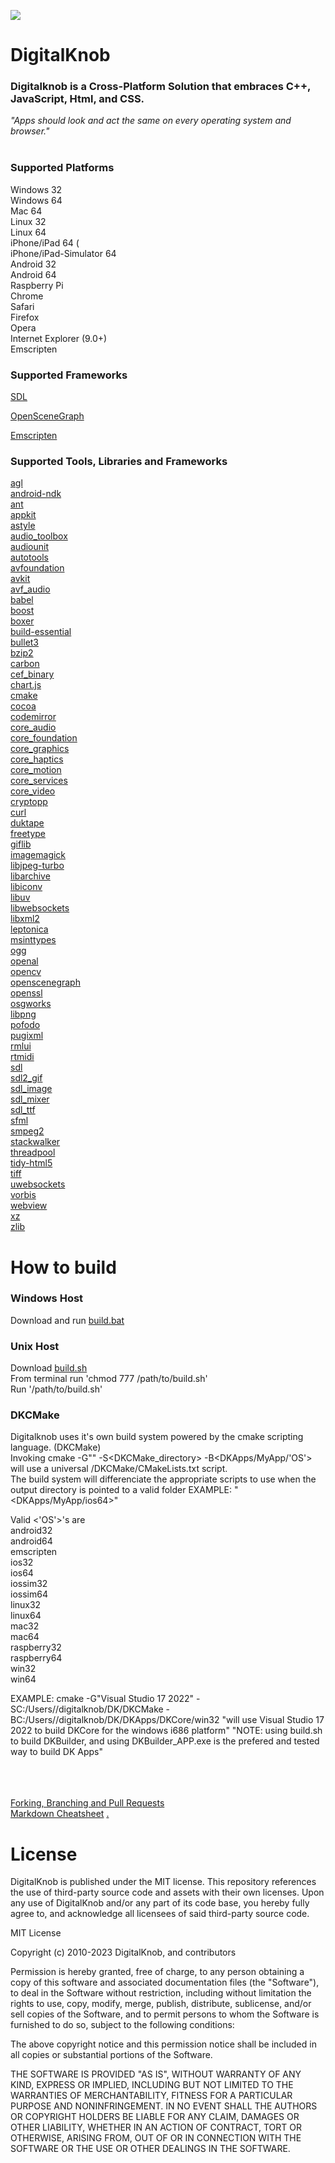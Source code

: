 ![](http://digitalknob.com/Digitalknob/Digitalknob/logo.png)
# DigitalKnob

<!-- [![Gitter](https://badges.gitter.im/DigitalKnob/community.svg)](https://gitter.im/DigitalKnob/community?utm_source=badge&utm_medium=badge&utm_campaign=pr-badge) -->

### Digitalknob is a Cross-Platform Solution that embraces C++, JavaScript, Html, and CSS.
*"Apps should look and act the same on every operating system and browser."* <br><br>

### Supported Platforms
Windows 32 <br>
Windows 64 <br>
Mac 64 <br>
Linux 32 <br>
Linux 64 <br>
iPhone/iPad 64 (<br>
iPhone/iPad-Simulator 64 <br>
Android 32 <br>
Android 64 <br>
Raspberry Pi <br>
Chrome <br>
Safari <br>
Firefox <br>
Opera <br>
Internet Explorer (9.0+) <br>
Emscripten <br>

### Supported Frameworks
[SDL](https://github.com/spurious/SDL-mirror) <br>
<!-- [SFML](https://github.com/SFML/SFML) -->
[OpenSceneGraph](https://github.com/openscenegraph/osg) <br>
<!-- [OpenFrameworks](https://github.com/openframeworks/openFrameworks) -->
[Emscripten](https://github.com/kripken/emscripten) <br>

### Supported Tools, Libraries and Frameworks
[agl](https://developer.apple.com/documentation/agl/agl?language=objc) <br>
[android-ndk](https://github.com/android/ndk) <br>
[ant](https://github.com/apache/ant) <br>
[appkit](https://developer.apple.com/documentation/appkit?language=objc) <br>
[astyle](http://astyle.sourceforge.net/) <br>
[audio_toolbox](https://developer.apple.com/documentation/audiotoolbox?language=objc) <br>
[audiounit](https://developer.apple.com/documentation/audiotoolbox/audiounit?language=objc) <br>
[autotools](https://www.gnu.org/software/automake/manual/html_node/Autotools-Introduction.html) <br>
[avfoundation](https://developer.apple.com/documentation/avfoundation?language=objc) <br>
[avkit](https://developer.apple.com/documentation/avkit?language=objc) <br>
[avf_audio](https://developer.apple.com/documentation/avfaudio?language=objc) <br>
[babel](https://github.com/babel/babel) <br>
[boost](https://github.com/boostorg/boost) <br>
[boxer](https://github.com/aaronmjacobs/Boxer) <br>
[build-essential](https://packages.ubuntu.com/focal/build-essential) <br>
[bullet3](https://github.com/bulletphysics/bullet3) <br>
[bzip2](https://github.com/asimonov-im/bzip2) <br>
[carbon](https://developer.apple.com/documentation/coreservices/carbon_core) <br>
[cef_binary](https://bitbucket.org/chromiumembedded/cef) <br>
[chart.js](https://github.com/chartjs/Chart.js) <br>
[cmake](https://cmake.org) <br>
[cocoa](https://developer.apple.com/library/archive/documentation/Cocoa/Conceptual/CocoaFundamentals/WhatIsCocoa/WhatIsCocoa.html) <br>
[codemirror](https://github.com/codemirror/CodeMirror) <br>
[core_audio](https://developer.apple.com/library/archive/documentation/MusicAudio/Conceptual/CoreAudioOverview/WhatisCoreAudio/WhatisCoreAudio.html) <br>
[core_foundation](https://developer.apple.com/documentation/corefoundation) <br>
[core_graphics](https://developer.apple.com/documentation/coregraphics?language=objc) <br>
[core_haptics](https://developer.apple.com/documentation/corehaptics?language=objc) <br>
[core_motion](https://developer.apple.com/documentation/coremotion?language=objc) <br>
[core_services](https://developer.apple.com/documentation/coregraphics?language=objc) <br>
[core_video](https://developer.apple.com/documentation/corevideo) <br>
[cryptopp](https://github.com/weidai11/cryptopp) <br>
[curl](https://github.com/bagder/curl) <br>
[duktape](https://github.com/svaarala/duktape) <br>
[freetype](https://github.com/vinniefalco/FreeType) <br>
[giflib](http://sourceforge.net/projects/giflib/files/) <br>
[imagemagick](https://github.com/ImageMagick/ImageMagick/tree/master/Magick%2B%2B) <br>
[libjpeg-turbo](https://github.com/libjpeg-turbo/libjpeg-turbo) <br>
[libarchive](https://github.com/libarchive/libarchive) <br>
[libiconv](http://gnuwin32.sourceforge.net/packages/libiconv.htm) <br>
[libuv](https://github.com/libuv/libuv) <br>
[libwebsockets](https://github.com/warmcat/libwebsockets) <br>
[libxml2](http://xmlsoft.org/) <br>
[leptonica](https://github.com/DanBloomberg/leptonica) <br>
[msinttypes](https://github.com/chemeris/msinttypes)<br>
[ogg](https://github.com/gcp/libogg) <br>
[openal](https://github.com/apportable/openal-soft) <br>
[opencv](https://github.com/opencv/opencv) <br>
[openscenegraph](https://github.com/openscenegraph/osg) <br>
[openssl](http://www.npcglib.org/~stathis/blog/precompiled-openssl/) <br>
[osgworks](https://github.com/mccdo/osgworks) <br>
[libpng](https://github.com/coapp-packages/libpng) <br>
[pofodo](http://podofo.sourceforge.net) <br>
[pugixml](https://github.com/zeux/pugixml) <br>
[rmlui](https://github.com/mikke89/RmlUi) <br>
[rtmidi](https://github.com/thestk/rtmidi) <br>
[sdl](https://github.com/libsdl-org/SDL) <br>
[sdl2_gif](http://themealena.fr/html/SDL_GIFlib.php) <br>
[sdl_image](https://www.libsdl.org/projects/SDL_image/) <br>
[sdl_mixer](https://github.com/aduros/SDL_mixer) <br>
[sdl_ttf](https://www.libsdl.org/projects/SDL_ttf/) <br>
[sfml](https://github.com/SFML/SFML) <br>
[smpeg2](https://github.com/ErintLabs/SDL_mixer/tree/master/external/smpeg2-2.0.0) <br>
[stackwalker](https://stackwalker.codeplex.com/) <br>
[threadpool](http://threadpool.sourceforge.net/) <br>
[tidy-html5](http://tidy.sourceforge.net/) <br>
[tiff](https://github.com/LuaDist/libtiff) <br>
[uwebsockets](https://github.com/uNetworking/uWebSockets) <br>
[vorbis](https://github.com/soundcloud/vorbis) <br>
[webview](https://developer.android.com/reference/android/webkit/WebView.html) <br>
[xz](https://github.com/nobled/xz) <br>
[zlib](https://github.com/madler/zlib) <br>


# How to build
### Windows Host
Download and run [build.bat](https://github.com/aquawicket/DigitalKnob/releases/download/1.0b/build.cmd) 

### Unix Host
Download [build.sh](https://github.com/aquawicket/DigitalKnob/releases/download/1.0b/build.sh) <br>
From terminal run 'chmod 777 /path/to/build.sh' <br>
Run '/path/to/build.sh'

### DKCMake
Digitalknob uses it's own build system powered by the cmake scripting language. (DKCMake) <br>
Invoking cmake -G"<generator>" -S<DKCMake_directory> -B<DKApps/MyApp/'OS'> will use a universal /DKCMake/CMakeLists.txt script. <br>
The build system will differenciate the appropriate scripts to use when the output directory is pointed to a valid <OS> folder
EXAMPLE: "<DKApps/MyApp/ios64>" <br>

Valid <'OS'>'s are <br>
android32 <br>
android64 <br>
emscripten <br>
ios32 <br>
ios64 <br>
iossim32 <br>
iossim64 <br>
linux32 <br>
linux64 <br>
mac32 <br>
mac64 <br>
raspberry32 <br>
raspberry64 <br>
win32 <br>
win64 <br>

EXAMPLE: cmake -G"Visual Studio 17 2022" -SC:/Users/<username>/digitalknob/DK/DKCMake -BC:/Users/<username>/digitalknob/DK/DKApps/DKCore/win32
	"will use Visual Studio 17 2022 to build DKCore for the windows i686 platform"
"NOTE: using build.sh to build DKBuilder, and using DKBuilder_APP.exe is the prefered and tested way to build DK Apps" 




<br><br><br>
[Forking, Branching and Pull Requests](https://github.com/Kunena/Kunena-Forum/wiki/Create-a-new-branch-with-git-and-manage-branches)<br>
[Markdown Cheatsheet](https://github.com/adam-p/markdown-here/wiki/Markdown-Cheatsheet)
[.](http://aquawicket.github.io/DigitalKnob/DKPlugins/index.html)


# License
DigitalKnob is published under the MIT license. 
This repository references the use of third-party source code and assets with their own licenses. Upon any use of DigitalKnob and/or any part of its code base, you hereby fully agree to, and acknowledge all licensees of said third-party source code.

MIT License

Copyright (c) 2010-2023 DigitalKnob, and contributors

Permission is hereby granted, free of charge, to any person obtaining a copy
of this software and associated documentation files (the "Software"), to deal
in the Software without restriction, including without limitation the rights
to use, copy, modify, merge, publish, distribute, sublicense, and/or sell
copies of the Software, and to permit persons to whom the Software is
furnished to do so, subject to the following conditions:

The above copyright notice and this permission notice shall be included in all
copies or substantial portions of the Software.

THE SOFTWARE IS PROVIDED "AS IS", WITHOUT WARRANTY OF ANY KIND, EXPRESS OR
IMPLIED, INCLUDING BUT NOT LIMITED TO THE WARRANTIES OF MERCHANTABILITY,
FITNESS FOR A PARTICULAR PURPOSE AND NONINFRINGEMENT. IN NO EVENT SHALL THE
AUTHORS OR COPYRIGHT HOLDERS BE LIABLE FOR ANY CLAIM, DAMAGES OR OTHER
LIABILITY, WHETHER IN AN ACTION OF CONTRACT, TORT OR OTHERWISE, ARISING FROM,
OUT OF OR IN CONNECTION WITH THE SOFTWARE OR THE USE OR OTHER DEALINGS IN THE
SOFTWARE.
